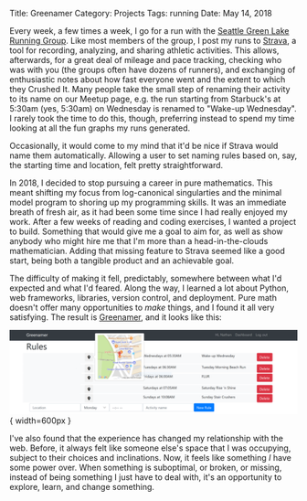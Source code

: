 Title: Greenamer
Category: Projects
Tags: running
Date: May 14, 2018

Every week, a few times a week, I go for a run with the [Seattle Green Lake Running Group][SGLRG]. Like most members of the group, I post my runs to [Strava][], a tool for recording, analyzing, and sharing athletic activities. This allows, afterwards, for a great deal of mileage and pace tracking, checking who was with you (the groups often have dozens of runners), and exchanging of enthusiastic notes about how fast everyone went and the extent to which they Crushed It. Many people take the small step of renaming their activity to its name on our Meetup page, e.g. the run starting from Starbuck's at 5:30am (yes, 5:30am) on Wednesday is renamed to "Wake-up Wednesday". I rarely took the time to do this, though, preferring instead to spend my time looking at all the fun graphs my runs generated.

Occasionally, it would come to my mind that it'd be nice if Strava would name them automatically. Allowing a user to set naming rules based on, say, the starting time and location, felt pretty straightforward. 

   [SGLRG]: https://www.meetup.com/Seattle-Greenlake-Running-Group/
   [Strava]: https://www.strava.com

In 2018, I decided to stop pursuing a career in pure mathematics. This meant shifting my focus from log-canonical singularties and the minimal model program to shoring up my programming skills. It was an immediate breath of fresh air, as it had been some time since I had really enjoyed my work. After a few weeks of reading and coding exercises, I wanted a project to build. Something that would give me a goal to aim for, as well as show anybody who might hire me that I'm more than a head-in-the-clouds mathematician. Adding that missing feature to Strava seemed like a good start, being both a tangible product and an achievable goal. 

The difficulty of making it fell, predictably, somewhere between what I'd expected and what I'd feared. Along the way, I learned a lot about Python, web frameworks, libraries, version control, and deployment. Pure math doesn't offer many opportunities to *make* things, and I found it all very satisfying. The result is [Greenamer][], and it looks like this:

   [Greenamer]: https://www.greenamer.com

![screenshot](/images/greenamer_screenshot.png){ width=600px }

I've also found that the experience has changed my relationship with the web. Before, it always felt like someone else's space that I was occupying, subject to their choices and inclinations. Now, it feels like something *I* have some power over. When something is suboptimal, or broken, or missing, instead of being something I just have to deal with, it's an opportunity to explore, learn, and change something. 